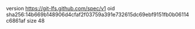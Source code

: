 version https://git-lfs.github.com/spec/v1
oid sha256:14b669b148906d4cfaf2f03759a391e732615dc69ebf9151fb0b06114c6861af
size 48
